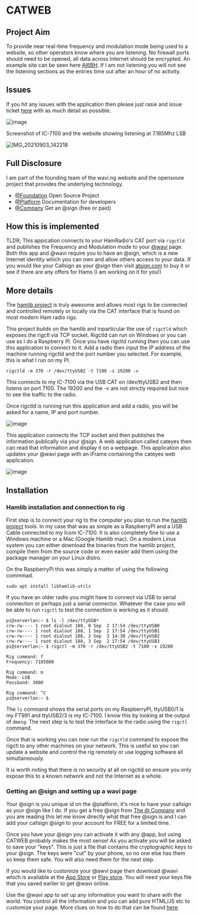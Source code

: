 # CATWEB

## Project Aim

 To provide near real-time frequency and modulation mode being used to a website, so other operators know where you are listening.
  No firewall ports should need to be opened, all data across Internet should be encrypted.
  An example site can be seen here [AI6BH](https://wavi.ng/@AI6BH). If I am not listening you will not see the listening sections as the entries time out after an hour of no activity.
## Issues
If you hit any issues with the application then please just rasie and issue ticket [here](https://github.com/cconstab/catweb/issues) with as much detail as possible.

![image](https://user-images.githubusercontent.com/6131216/143327480-275d1d74-9e31-40f9-92e6-85d7f4202304.png)

Screenshot of IC-7100 and the website showing listening at 7.185Mhz LSB

![IMG_20210903_142218](https://user-images.githubusercontent.com/6131216/132066553-28544268-82c9-4ed9-ac91-151c71cc1070.jpg)


## Full Disclosure
I am part of the founding team of the wavi.ng website and the opensoure project that provides the underlying technology.
- [@Foundation](https://github.com/atsign-foundation) Open Source Project
- [@Platform](https://atsign.dev) Documentation for developers
- [@Company](https://atsign.com) Get an @sign (free or paid)

  
## How this is implemented

TLDR;
 This appication connects to your HamRadio's CAT port via `rigctld` and publishes the Frequency and Modulation mode to your [@wavi](https://wavi.ng) page. Both this app and @wavi require you to have an @sign, which is a new Internet identity which you can own and allow others access to your data. If you would like your Callsign as your @sign then visit [atsign.com](https://atsign.com) to buy it or see if there are any offers for Hams (I am working on it for you!)

 ## More details  

 The [hamlib project](https://github.com/Hamlib/Hamlib) is truly awesome and allows most rigs to be connected and controlled remotely or locally via the CAT interface that is found on most modern Ham radio rigs.

 This project builds on the hamlib and inparticular the use of `rigctld` which exposes the rigctl via TCP socket. Rigctld can run on Windows or you can use as I do a Raspberry PI. Once you have rigctld running then you can use this application to connect to it. Add a radio then input the IP address of the machine running rigctld and the port number you selected. For example, this is what I run on my PI.

 `rigctld -m 370 -r /dev/ttyUSB2 -t 7100 -s 19200 -v`  

 This connects to my IC-7100 via the USB CAT on /dev/ttyUSB2 and then listens on port 7100. The 19200 and the -v are not strictly required but nice to see the traffic to the radio.  

 Once rigctld is running run this application and add a radio, you will be asked for a name, IP and port number.

 ![image](https://user-images.githubusercontent.com/6131216/143328733-ec708e3a-288a-4204-a642-fab60b2ff544.png)

 This application connects the TCP socket and then publishes the information publically via your @sign. A web application called cateyes then can read that information and display it on a webpage. This application also updates your @wavi page with an iFrame containing the cateyes web application.

 
 
 
![image](https://user-images.githubusercontent.com/6131216/143367551-74d669c7-57ed-4737-b192-d35e89a2b3d7.png)

 ## Installation
### Hamlib installation and connection to rig
 First step is to connect your rig to the computer you plan to run the [hamlib project](https://github.com/Hamlib/Hamlib) tools. In my case that was as simple as a RaspberryPI and a USB Cable connected to my Icom IC-7100. It is also completely fine to use a Windows machine or a Mac (Google Hamlib mac).
 On a modern Linux system you can either download the binaries from the hamlib project, compile them from the source code or even easier add them using the package manager on your Linux distro.
 
 On the RaspberryPi this was simply a matter of using the following commmad.
 ```
 sudo apt install libhamlib-utils
 ```

 If you have an older radio you might have to connect via USB to serial connection or perhaps just a serial connector. Whatever the case you will be able to run `rigctl` to test the connection is working as it should.

```
pi@serverlan:~ $ ls -l /dev/ttyUSB*
crw-rw---- 1 root dialout 188, 0 Sep  2 17:54 /dev/ttyUSB0
crw-rw---- 1 root dialout 188, 1 Sep  2 17:54 /dev/ttyUSB1
crw-rw---- 1 root dialout 188, 2 Sep  3 14:30 /dev/ttyUSB2
crw-rw---- 1 root dialout 188, 3 Sep  2 17:54 /dev/ttyUSB3
pi@serverlan:~ $ rigctl -m 370 -r /dev/ttyUSB2 -t 7100 -s 19200

Rig command: f
Frequency: 7185000

Rig command: m
Mode: LSB
Passband: 3000

Rig command: ^C
pi@serverlan:~ $
```

The `ls` command shows the serial ports on my RaspberryPI, ttyUSB0/1 is my FT991 and ttyUSB2/3 is my IC-7100. I know this by looking at the output of `dmesg`. The next step is to test the interface to the radio using the `rigctl` command. 

Once that is working you can now run the `rigctld` command to expose the rigctl to any other machines on your network. This is useful so you can update a website and control the rig remotely or use logging software all simultaneously. 

It is worth noting that there is no security at all on rigctld so ensure you only expose this to a known network and not the Internet as a whole.

### Getting an @sign and setting up a wavi page
Your @sign is you unique id on the @platform, it's nice to have your callsign as your @sign like I do. If you get a free @sign from [The @ Company](https://atsign.com) and you are reading this let me know directly what that free @sign is and I can add your callsign @sign to your account for FREE for a limited time.

Once you have your @sign you can activate it with any @app, but using CATWEB probably makes the most sense! 
As you activate you will be asked to save your "keys". This is just a file that contains the cryptographic keys to your @sign. The keys were "cut" by your phone, so no one else has them so keep them safe. You will also need them for the next step.

If you would like to customize your @awvi page then download @wavi which is available at the [App Store](https://apps.apple.com/us/app/persona/id1527182357) or [Play store](https://play.google.com/store/apps/details?id=com.atsign.at_settings). You will need your keys file that you saved earlier to get @wavi online.

Use the @wavi app to set up any information you want to share with the world. You control all the information and you can add pure HTML/JS etc to customize your page. More clues on how to do that can be found [here](https://wavi.ng/@wavi). 
